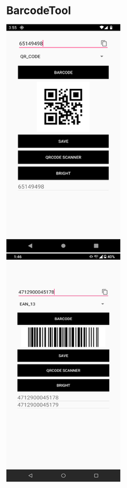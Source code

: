 # BarcodeTool

<img src="Cover.png" width="300" height="600"/> <img src="Cover2.jpg" width="300" height="600"/>
